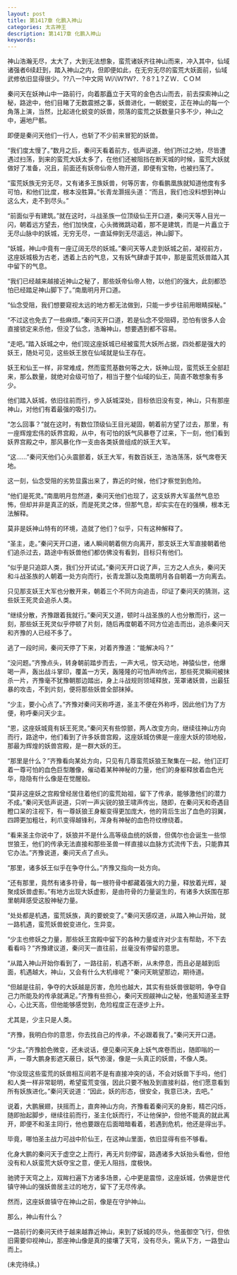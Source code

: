 ```yaml
---
layout: post
title: 第1417章 化鹏入神山
categories: 太古神王
description: 第1417章 化鹏入神山
keywords:
---
```


神山浩瀚无尽，太大了，大到无法想象，蛮荒诸妖齐往神山而来，冲入其中，仙域诸强者6续赶到，踏入神山之内，但即便如此，在无穷无尽的蛮荒大妖面前，仙域武修依旧显得很少。??八一?中文网  Ｗ㈧Ｗ?Ｗ?．?８?１?ＺＷ．ＣＯＭ

秦问天在妖神山中一路前行，向着那矗立于天穹的金色古山而去，前去探索神山之秘，路途中，他们目睹了无数震撼之事，妖兽进化，一朝蜕变，正在神山的每一个角落上演，当然，比起进化蜕变的妖兽，陨落的蛮荒之妖数量只多不少，神山之中，遍地尸骸。

即便是秦问天他们一行人，也斩了不少前来冒犯的妖兽。

“我们度太慢了。”数月之后，秦问天看着前方，低声说道，他们所过之地，尽皆遭遇过扫荡，到来的蛮荒大妖太多了，在他们还被阻挡在断天城的时候，蛮荒大妖就做好了准备，况且，前面还有妖帝仙帝人物开道，即便有宝物，也被扫荡了。

“蛮荒妖族无穷无尽，又有诸多王族妖兽，何等厉害，你看鹏凰族就知道他度有多可怕，和他们比度，根本没胜算。”长青龙灏摇头道：“而且，我们也没料想到神山这么大，走不到尽头。”

“前面似乎有建筑。”就在这时，斗战圣族一位顶级仙王开口道，秦问天等人目光一闪，朝着远方望去，他们加快度，心头微微跳动着，那不是建筑，而是一片矗立于无尽山脉中的妖城，无穷无尽，一直延伸到无尽遥远，神山脚下。

“妖城，神山中竟有一座辽阔无尽的妖城。”秦问天等人走到妖城之前，凝视前方，这座妖城极为古老，透着上古的气息，又有妖气肆虐于其中，那是蛮荒妖兽踏入其中留下的气息。

“我们已经越来越接近神山之秘了，那些妖帝仙帝人物，以他们的强大，此刻都恐怕已经踏足神山脚下了。”南凰明月开口道。

“仙念受阻，我们想要窥视太远的地方都无法做到，只能一步步往前用眼睛探秘。”

“不过这也免去了一些麻烦。”秦问天开口道，若是仙念不受阻碍，恐怕有很多人会直接锁定来杀他，但没了仙念，浩瀚神山，想要遇到都不容易。

“走吧。”踏入妖城之中，他们现这座妖城已经被蛮荒大妖所占据，四处都是强大的妖王，随处可见，这些妖王放在仙域就是仙王存在。

妖王和仙王一样，非常难成，然而蛮荒基数何等之大，妖神山现，蛮荒妖王全部赶来，那么数量，就绝对会级可怕了，相当于整个仙域的仙王，简直不敢想象有多少。

他们踏入妖城，依旧往前而行，步入妖城深处，目标依旧没有变，神山，只有那座神山，对他们有着最强的吸引力。

“怎么回事？”就在这时，有数位顶级仙王目光凝固，朝着前方望了过去，那里，有一座辉煌宏伟的妖界宫殿，从中，有可怕的妖气风暴卷了过来，下一刻，他们看到妖界宫殿之中，那风暴化作一支由各类妖兽组成的妖王大军。

“这……”秦问天他们心头震颤着，妖王大军，有数百妖王，浩浩荡荡，妖气席卷天地。

这一刻，仙念受阻的劣势显露出来了，靠近的时候，他们才察觉到危险。

“他们是死灵。”南凰明月忽然道，秦问天他们也现了，这支妖界大军虽然气息恐怖，但却并非是真正的妖，而是死灵之体，但那气息，却实实在在的强横，根本无法解释。

莫非是妖神山特有的环境，造就了他们？似乎，只有这种解释了。

“圣主，走。”秦问天开口道，诸人瞬间朝着侧方向离开，那支妖王大军直接朝着他们追杀过去，路途中有妖兽他们都仿佛没有看到，目标只有他们。

“似乎是只追踪人类，我们分开试试。”秦问天开口说了声，三方之人点头，秦问天和斗战圣族的人朝着一处方向而行，长青龙灏以及南凰明月各自朝着一方向离去。

只见那支妖王大军也分散开来，朝着三个不同方向追击，印证了秦问天的猜测，这些妖王死灵会追杀人类。

“继续分散，齐豫跟着我就行。”秦问天又道，顿时斗战圣族的人也分散而行，这一刻，那些妖王死灵似乎停顿了片刻，随后再度朝着不同方位追击而出，追杀秦问天和齐豫的人已经不多了。

逃了一段时间，秦问天停了下来，对着齐豫道：“能解决吗？”

“没问题。”齐豫点头，转身朝前踏步而去，一声大吼，惊天动地，神猿仙世，他爆喝一声，轰出战斗掌印，覆盖一方天，轰隆隆的可怕声响传出，那些死灵瞬间被抹杀一片，齐豫毫不犹豫朝那边踏出，身上斗战规则领域释放，笼罩诸妖兽，出最狂暴的攻击，不到片刻，便将那些妖兽全部抹掉。

“少主，要小心点了。”齐豫对秦问天称呼道，圣主不便在外称呼，因此他们为了方便，称呼秦问天少主。

“恩，这座妖城竟有妖王死灵。”秦问天有些惊颤，两人改变方向，继续往神山方向而行，路途中，他们看到了许多妖兽宫殿，这座妖城仿佛是一座座大妖的领地般，那最为辉煌的妖兽宫殿，是一群大妖的王。

“那里是什么？”齐豫看向某处方向，只见有几尊蛮荒妖狼王聚集在一起，他们正盯着一尊可怕的血色巨型雕像，催动着某种神秘的力量，他们的身躯释放着血色光华，隐隐有什么像是在觉醒般。

“莫非这座妖之宫殿曾经居住着他们的蛮荒始祖，留下了传承，能够激他们的潜力不成。”秦问天低声说道，只听一声尖锐的狼王啸声传出，随即，在秦问天和奇遇目瞪口呆的注视下，有一尊妖狼王身躯变得更加庞大，他的背后生出了血色的羽翼，四蹄更加粗壮，利爪变得越锋利，浑身有神秘的血色符纹缭绕着。

“看来圣主你说中了，妖狼并不是什么高等级血统的妖兽，但偶尔也会诞生一些惊世狼王，他们的传承无法直接和那些圣兽一样直接以血脉方式流传下去，只能靠其它办法。”齐豫说道，秦问天点了点头。

“那里，诸多妖王似乎在争夺什么。”齐豫又指向一处方向。

“还有那里，竟然有诸多符骨，每一根符骨中都藏着强大的力量，释放着光辉，凝聚成妖兽虚影。”有地方出现大妖虚影，是由符骨的力量诞生的，有诸多大妖围在那里朝拜感受这股神秘力量。

“处处都是机遇，蛮荒妖族，真的要蜕变了。”秦问天感叹道，从踏入神山开始，就一路机遇，蛮荒妖兽蜕变进化，生异变。

“少主也修妖之力量，那些妖王宫殿中留下的各种力量或许对少主有帮助，不下去看看吗？”齐豫建议道，秦问天一直往前，丝毫没有停留的意思。

“从踏入神山开始你看到了，一路往前，机遇不断，从未停息，而且必是越到后面，机遇越大，神山，又会有什么大机缘呢？”秦问天眺望那边，期待道。

“但越是往前，争夺的大妖越是厉害，危险也越大，其实有些妖兽很聪明，争夺自己力所能及的传承就满足。”齐豫有些担心，秦问天觊觎神山之秘，他虽知道圣主野心，心比天高，但他能够感觉到，危险程度正在逐步上升。

尤其是，少主只是人类。

“齐豫，我明白你的意思，你去找自己的传承，不必跟着我了。”秦问天开口道。

“少主。”齐豫脸色微变，还未说话，便见秦问天身上妖气席卷而出，随即嗡的一声，一尊大鹏身影遮天蔽日，妖气弥漫，像是一头真正的妖兽，不像人类。

“你没现这些蛮荒的妖兽相互间若不是有直接冲突的话，不会对妖兽下手吗，他们和人类一样非常聪明，希望蛮荒变强，因此只要不触及到直接利益，他们愿意看到所有妖族进化。”秦问天说道：“因此，妖的形态，很安全，我意已决，去吧。”

说着，大鹏展翅，扶摇而上，直奔神山方向，齐豫看着秦问天的身影，精芒闪烁，随即抬起脚步，继续往前而行，圣主化妖而行，不让他保护，但他不能真的就此离开，即便不和圣主同行，他也要跟在后面暗暗看着，若遇到危机，他还是得出手。

毕竟，哪怕圣主战力可战中阶仙王，在这神山里面，依旧显得有些不够看。

化身大鹏的秦问天于虚空之上而行，再无片刻停留，路遇诸多大妖抬头看他，但他没有和人妖蛮荒大妖夺宝之意，便无人阻挡，度极快。

驰骋于天穹之上，双眸扫遍下方诸多场景，心中更是震惊，这座妖城，仿佛是世代镇守神山的强妖兽居主过的地方，留下了无尽传承。

然而，这座妖兽镇守在神山之前，像是在守护神山。

那么，神山有什么？

一路前行的秦问天终于越来越靠近神山，来到了妖城的尽头，他虽御空飞行，但依旧需要仰视神山，那座神山像是真的接壤了天穹，没有尽头，需从下方，一路登山而上。

(未完待续。)
